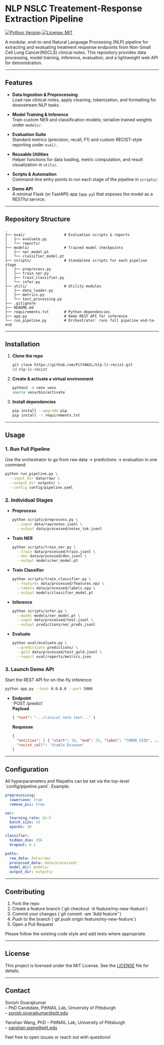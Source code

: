 # NLP NSLC Treatement-Response Extraction Pipeline

[![Python Version](https://img.shields.io/badge/python-3.8%2B-blue.svg)](https://www.python.org/)
[![License: MIT](https://img.shields.io/badge/License-MIT-yellow.svg)](LICENSE)

A modular, end-to-end Natural Language Processing (NLP) pipeline for extracting and evaluating treatment response endpoints from Non-Small Cell Lung Cancer(NSCLS) clinical notes. This repository provides data processing, model training, inference, evaluation, and a lightweight web API for demonstration.

---

## Features

- **Data Ingestion & Preprocessing**  
  Load raw clinical notes, apply cleaning, tokenization, and formatting for downstream NLP tasks.

- **Model Training & Inference**  
  Train custom NER and classification models; serialize trained weights under `models/`.

- **Evaluation Suite**  
  Standard metrics (precision, recall, F1) and custom RECIST-style reporting under `eval/`.

- **Reusable Utilities**  
  Helper functions for data loading, metric computation, and result visualization in `utils/`.

- **Scripts & Automation**  
  Command-line entry points to run each stage of the pipeline in `scripts/`.

- **Demo API**  
  A minimal Flask (or FastAPI) app (`app.py`) that exposes the model as a RESTful service.

---

## Repository Structure

```
.
├── eval/                  # Evaluation scripts & reports
│   ├── evaluate.py
│   └── reports/
├── models/                # Trained model checkpoints
│   ├── ner_model.pt
│   └── classifier_model.pt
├── scripts/               # Standalone scripts for each pipeline stage
│   ├── preprocess.py
│   ├── train_ner.py
│   ├── train_classifier.py
│   └── infer.py
├── utils/                 # Utility modules
│   ├── data_loader.py
│   ├── metrics.py
│   └── text_processing.py
├── .gitignore
├── README.md
├── requirements.txt       # Python dependencies
├── app.py                 # Demo REST API for inference
└── run_pipeline.py        # Orchestrator: runs full pipeline end-to-end
```

---

## Installation

1. **Clone the repo**  
   ```bash
   git clone https://github.com/PittNAIL/nlp-lc-recist.git
   cd nlp-lc-recist
   ```

2. **Create & activate a virtual environment**  
   ```bash
   python3 -m venv venv
   source venv/bin/activate
   ```

3. **Install dependencies**  
   ```bash
   pip install --upgrade pip
   pip install -r requirements.txt
   ```

---

## Usage

### 1. Run Full Pipeline

Use the orchestrator to go from raw data → predictions → evaluation in one command:

```bash
python run_pipeline.py \
  --input_dir data/raw/ \
  --output_dir outputs/ \
  --config config/pipeline.yaml
```

### 2. Individual Stages

- **Preprocess**  
  ```bash
  python scripts/preprocess.py \
    --input data/raw/notes.jsonl \
    --output data/processed/notes_tok.jsonl
  ```

- **Train NER**  
  ```bash
  python scripts/train_ner.py \
    --train data/processed/train.jsonl \
    --dev data/processed/dev.jsonl \
    --output models/ner_model.pt
  ```

- **Train Classifier**  
  ```bash
  python scripts/train_classifier.py \
    --features data/processed/features.npz \
    --labels data/processed/labels.npy \
    --output models/classifier_model.pt
  ```

- **Inference**  
  ```bash
  python scripts/infer.py \
    --model models/ner_model.pt \
    --input data/processed/test.jsonl \
    --output predictions/ner_preds.jsonl
  ```

- **Evaluate**  
  ```bash
  python eval/evaluate.py \
    --predictions predictions/ \
    --gold data/processed/test_gold.jsonl \
    --report eval/reports/metrics.json
  ```

### 3. Launch Demo API

Start the REST API for on-the-fly inference:

```bash
python app.py --host 0.0.0.0 --port 5000
```

- **Endpoint**  
  \`POST /predict\`  
  **Payload**  
  ```json
  { "text": "...clinical note text..." }
  ```  
  **Response**  
  ```json
  {
    "entities": [ { "start": 10, "end": 25, "label": "TUMOR_SIZE", ... } ],
    "recist_call": "Stable Disease"
  }
  ```

---

## Configuration

All hyperparameters and filepaths can be set via the top-level \`config/pipeline.yaml\`. Example:

```yaml
preprocessing:
  lowercase: true
  remove_pii: true

ner:
  learning_rate: 3e-5
  batch_size: 16
  epochs: 10

classifier:
  hidden_dim: 256
  dropout: 0.1

paths:
  raw_data: data/raw/
  processed_data: data/processed/
  model_dir: models/
  output_dir: outputs/
```

---

## Contributing

1. Fork the repo  
2. Create a feature branch (\`git checkout -b feature/my-new-feature\`)  
3. Commit your changes (\`git commit -am 'Add feature'\`)  
4. Push to the branch (\`git push origin feature/my-new-feature\`)  
5. Open a Pull Request  

Please follow the existing code style and add tests where appropriate.

---

## License

This project is licensed under the MIT License. See the [LICENSE](LICENSE) file for details.

---

## Contact

Sonish Sivarajkumar  
– PhD Candidate, PittNAIL Lab, University of Pittsburgh  
–  sonish.sivarajkumar@pitt.edu  

Yanshan Wang, PhD 
– PittNAIL Lab, University of Pittsburgh  
–  yanshan.wang@pitt.edu  

Feel free to open issues or reach out with questions!
